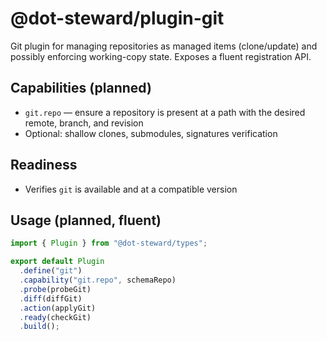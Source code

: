 # @dot-steward/plugin-git

Git plugin for managing repositories as managed items (clone/update) and possibly enforcing working-copy state. Exposes a fluent registration API.

## Capabilities (planned)
- `git.repo` — ensure a repository is present at a path with the desired remote, branch, and revision
- Optional: shallow clones, submodules, signatures verification

## Readiness
- Verifies `git` is available and at a compatible version

## Usage (planned, fluent)
```ts
import { Plugin } from "@dot-steward/types";

export default Plugin
  .define("git")
  .capability("git.repo", schemaRepo)
  .probe(probeGit)
  .diff(diffGit)
  .action(applyGit)
  .ready(checkGit)
  .build();
```
